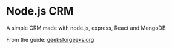 # Node.js CRM

A simple CRM made with node.js, express, React and MongoDB  

From the guide: [geeksforgeeks.org](https://www.geeksforgeeks.org/customer-relationship-management-crm-system-with-node-js-and-express-js/)